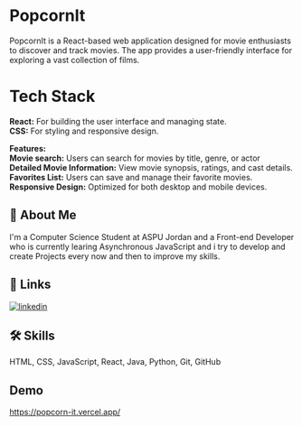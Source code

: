 # PopcornIt

PopcornIt is a React-based web application designed for movie enthusiasts to discover and track movies. The app provides a user-friendly interface for exploring a vast collection of films.

# Tech Stack

**React:** For building the user interface and managing state.  
**CSS:** For styling and responsive design.

**Features:**  
**Movie search:** Users can search for movies by title, genre, or actor  
**Detailed Movie Information:** View movie synopsis, ratings, and cast details.  
**Favorites List:** Users can save and manage their favorite movies.  
**Responsive Design:** Optimized for both desktop and mobile devices.

## 🚀 About Me

I'm a Computer Science Student at ASPU Jordan and a Front-end Developer who is currently learing Asynchronous JavaScript and i try to develop and create Projects every now and then to improve my skills.

## 🔗 Links

[![linkedin](https://img.shields.io/badge/linkedin-0A66C2?style=for-the-badge&logo=linkedin&logoColor=white)](https://www.linkedin.com/in/yazan-alqadery-b500a62a0/)

## 🛠 Skills

HTML, CSS, JavaScript, React, Java, Python, Git, GitHub

## Demo

https://popcorn-it.vercel.app/
